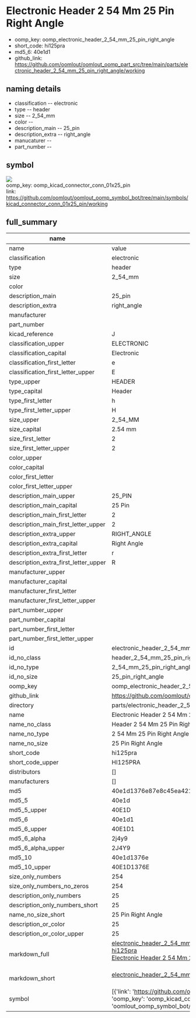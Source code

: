 # Electronic Header 2 54 Mm 25 Pin Right Angle

  
* oomp_key: oomp_electronic_header_2_54_mm_25_pin_right_angle 
* short_code: hi125pra
* md5_6: 40e1d1  
* github_link: https://github.com/oomlout/oomlout_oomp_part_src/tree/main/parts/electronic_header_2_54_mm_25_pin_right_angle/working  
## naming details
* classification -- electronic
* type -- header
* size -- 2_54_mm
* color -- 
* description_main -- 25_pin
* description_extra -- right_angle
* manucaturer -- 
* part_number -- 



## symbol

![](symbol/{index}/working/working_600.png)  
oomp_key: oomp_kicad_connector_conn_01x25_pin  
link: https://github.com/oomlout/oomlout_oomp_symbol_bot/tree/main/symbols/kicad_connector_conn_01x25_pin/working  


## full_summary
| name | value | 
| --- | --- | 
| name | value | 
| classification | electronic | 
| type | header | 
| size | 2_54_mm | 
| color |  | 
| description_main | 25_pin | 
| description_extra | right_angle | 
| manufacturer |  | 
| part_number |  | 
| kicad_reference | J | 
| classification_upper | ELECTRONIC | 
| classification_capital | Electronic | 
| classification_first_letter | e | 
| classification_first_letter_upper | E | 
| type_upper | HEADER | 
| type_capital | Header | 
| type_first_letter | h | 
| type_first_letter_upper | H | 
| size_upper | 2_54_MM | 
| size_capital | 2.54 mm | 
| size_first_letter | 2 | 
| size_first_letter_upper | 2 | 
| color_upper |  | 
| color_capital |  | 
| color_first_letter |  | 
| color_first_letter_upper |  | 
| description_main_upper | 25_PIN | 
| description_main_capital | 25 Pin | 
| description_main_first_letter | 2 | 
| description_main_first_letter_upper | 2 | 
| description_extra_upper | RIGHT_ANGLE | 
| description_extra_capital | Right Angle | 
| description_extra_first_letter | r | 
| description_extra_first_letter_upper | R | 
| manufacturer_upper |  | 
| manufacturer_capital |  | 
| manufacturer_first_letter |  | 
| manufacturer_first_letter_upper |  | 
| part_number_upper |  | 
| part_number_capital |  | 
| part_number_first_letter |  | 
| part_number_first_letter_upper |  | 
| id | electronic_header_2_54_mm_25_pin_right_angle | 
| id_no_class | header_2_54_mm_25_pin_right_angle | 
| id_no_type | 2_54_mm_25_pin_right_angle | 
| id_no_size | 25_pin_right_angle | 
| oomp_key | oomp_electronic_header_2_54_mm_25_pin_right_angle | 
| github_link | https://github.com/oomlout/oomlout_oomp_part_src/tree/main/parts/electronic_header_2_54_mm_25_pin_right_angle/working | 
| directory | parts/electronic_header_2_54_mm_25_pin_right_angle | 
| name | Electronic Header 2 54 Mm 25 Pin Right Angle | 
| name_no_class | Header 2 54 Mm 25 Pin Right Angle | 
| name_no_type | 2 54 Mm 25 Pin Right Angle | 
| name_no_size | 25 Pin Right Angle | 
| short_code | hi125pra | 
| short_code_upper | HI125PRA | 
| distributors | [] | 
| manufacturers | [] | 
| md5 | 40e1d1376e87e8c45ea42118ddbd1cd3 | 
| md5_5 | 40e1d | 
| md5_5_upper | 40E1D | 
| md5_6 | 40e1d1 | 
| md5_6_upper | 40E1D1 | 
| md5_6_alpha | 2j4y9 | 
| md5_6_alpha_upper | 2J4Y9 | 
| md5_10 | 40e1d1376e | 
| md5_10_upper | 40E1D1376E | 
| size_only_numbers | 254 | 
| size_only_numbers_no_zeros | 254 | 
| description_only_numbers | 25 | 
| description_only_numbers_short | 25 | 
| name_no_size_short | 25 Pin Right Angle | 
| description_or_color | 25 | 
| description_or_color_upper | 25 | 
| markdown_full | [electronic_header_2_54_mm_25_pin_right_angle](https://github.com/oomlout/oomlout_oomp_part_src/tree/main/parts/electronic_header_2_54_mm_25_pin_right_angle/working)<br>[hi125pra](https://github.com/oomlout/oomlout_oomp_part_src/tree/main/parts/electronic_header_2_54_mm_25_pin_right_angle/working)<br>[Electronic Header 2 54 Mm 25 Pin Right Angle](https://github.com/oomlout/oomlout_oomp_part_src/tree/main/parts/electronic_header_2_54_mm_25_pin_right_angle/working)<br><br> | 
| markdown_short | [electronic_header_2_54_mm_25_pin_right_angle](https://github.com/oomlout/oomlout_oomp_part_src/tree/main/parts/electronic_header_2_54_mm_25_pin_right_angle/working)<br><br> | 
| symbol | [{'link': 'https://github.com/oomlout/oomlout_oomp_symbol_bot/tree/main/symbols/kicad_connector_conn_01x25_pin', 'oomp_key': 'oomp_kicad_connector_conn_01x25_pin', 'directory': 'oomlout_oomp_symbol_bot/symbols/kicad_connector_conn_01x25_pin//working/working.kicad_sym', 'index': 0}] | 
